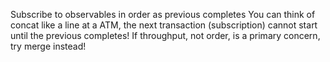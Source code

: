 Subscribe to observables in order as previous completes
You can think of concat like a line at a ATM, the next transaction (subscription) cannot start until the previous completes!
If throughput, not order, is a primary concern, try merge instead!